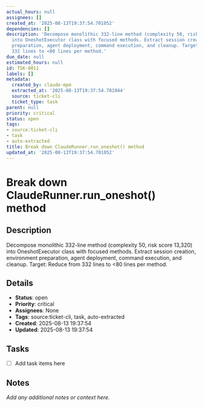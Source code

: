 ```yaml
---
actual_hours: null
assignees: []
created_at: '2025-08-13T19:37:54.701052'
dependencies: []
description: 'Decompose monolithic 332-line method (complexity 50, risk score 13,320)
  into OneshotExecutor class with focused methods. Extract session creation, environment
  preparation, agent deployment, command execution, and cleanup. Target: Reduce from
  332 lines to <80 lines per method.'
due_date: null
estimated_hours: null
id: TSK-0011
labels: []
metadata:
  created_by: claude-mpm
  extracted_at: '2025-08-13T19:37:54.701044'
  source: ticket-cli
  ticket_type: task
parent: null
priority: critical
status: open
tags:
- source:ticket-cli
- task
- auto-extracted
title: Break down ClaudeRunner.run_oneshot() method
updated_at: '2025-08-13T19:37:54.701052'
---
```


# Break down ClaudeRunner.run_oneshot() method

## Description
Decompose monolithic 332-line method (complexity 50, risk score 13,320) into OneshotExecutor class with focused methods. Extract session creation, environment preparation, agent deployment, command execution, and cleanup. Target: Reduce from 332 lines to <80 lines per method.

## Details
- **Status**: open
- **Priority**: critical
- **Assignees**: None
- **Tags**: source:ticket-cli, task, auto-extracted
- **Created**: 2025-08-13 19:37:54
- **Updated**: 2025-08-13 19:37:54

## Tasks
- [ ] Add task items here

## Notes
_Add any additional notes or context here._
